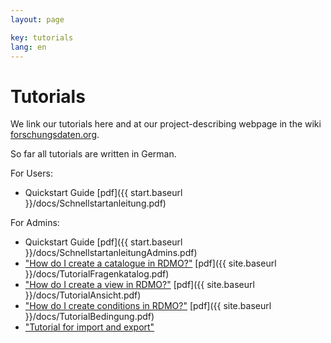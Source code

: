 ```yaml
---
layout: page

key: tutorials
lang: en
---
```


Tutorials
=======

We link our tutorials here and at our project-describing webpage in the wiki [forschungsdaten.org](http://forschungsdaten.org/index.php/RDMO).

So far all tutorials are written in German.

For Users:

* Quickstart Guide [pdf]({{ start.baseurl }}/docs/Schnellstartanleitung.pdf) 

For Admins:

* Quickstart Guide [pdf]({{ start.baseurl }}/docs/SchnellstartanleitungAdmins.pdf) 
* ["How do I create a catalogue in RDMO?"](http://www.forschungsdaten.org/index.php/Katalog_erstellen) [pdf]({{ site.baseurl }}/docs/TutorialFragenkatalog.pdf)
* ["How do I create a view in RDMO?"](http://www.forschungsdaten.org/index.php/Ansicht_erstellen) [pdf]({{ site.baseurl }}/docs/TutorialAnsicht.pdf)
* ["How do I create conditions in RDMO?"](http://www.forschungsdaten.org/index.php/Bedingung_erstellen) [pdf]({{ site.baseurl }}/docs/TutorialBedingung.pdf) 
* ["Tutorial for import and export"](http://www.forschungsdaten.org/index.php/Import_Export) 
